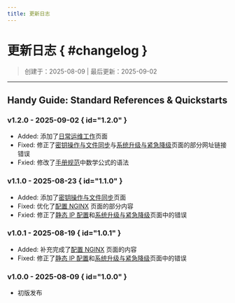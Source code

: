 ```yaml
---
title: 更新日志
---
```


更新日志 { #changelog }
========

> 创建于：2025-08-09 | 最后更新：2025-09-02

---

Handy Guide: Standard References & Quickstarts
----------------------------------------------

### v1.2.0 - 2025-09-02 { id="1.2.0" }

-   Added: 添加了[日常运维工作][daily-maintenance]页面
-   Fixed: 修正了[密钥操作与文件同步][ssh-rsync]与[系统升级与紧急降级][apt-advanced]页面的部分网址链接错误
-   Fxied: 修改了[手册规范][template]中数学公式的语法

### v1.1.0 - 2025-08-23 { id="1.1.0" }

-   Added: 添加了[密钥操作与文件同步][ssh-rsync]页面
-   Fixed: 优化了[配置 NGINX][nginx] 页面的部分内容
-   Fxied: 修正了[静态 IP 配置][network]和[系统升级与紧急降级][apt-advanced]页面中的错误

### v1.0.1 - 2025-08-19 { id="1.0.1" }

-   Added: 补充完成了[配置 NGINX][nginx] 页面的内容
-   Fixed: 修正了[静态 IP 配置][network]和[系统升级与紧急降级][apt-advanced]页面中的错误

### v1.0.0 - 2025-08-09 { id="1.0.0" }

-   初版发布

[network]: ../practice/network.md
[apt-advanced]: ../practice/apt-advanced.md
[nginx]: ../practice/nginx.md
[ssh-rsync]: ../practice/ssh-rsync.md
[daily-maintenance]: ../practice/daily-maintenance.md
[template]: ./template.md
